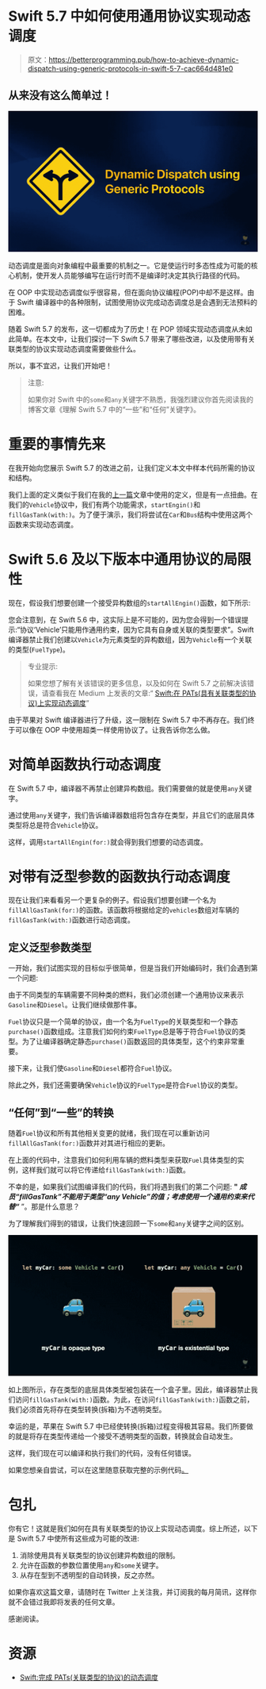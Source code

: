 # Swift 5.7 中如何使用通用协议实现动态调度

> 原文：<https://betterprogramming.pub/how-to-achieve-dynamic-dispatch-using-generic-protocols-in-swift-5-7-cac664d481e0>

## 从来没有这么简单过！

![](img/05a62b96d2c9d50fe0b7ad6d97a070a8.png)

动态调度是面向对象编程中最重要的机制之一。它是使运行时多态性成为可能的核心机制，使开发人员能够编写在运行时而不是编译时决定其执行路径的代码。

在 OOP 中实现动态调度似乎很容易，但在面向协议编程(POP)中却不是这样。由于 Swift 编译器中的各种限制，试图使用协议完成动态调度总是会遇到无法预料的困难。

随着 Swift 5.7 的发布，这一切都成为了历史！在 POP 领域实现动态调度从未如此简单。在本文中，让我们探讨一下 Swift 5.7 带来了哪些改进，以及使用带有关联类型的协议实现动态调度需要做些什么。

所以，事不宜迟，让我们开始吧！

> 注意:
> 
> 如果你对 Swift 中的`some`和`any`关键字不熟悉，我强烈建议你首先阅读我的博客文章《理解 Swift 5.7 中的“一些”和“任何”关键字》。

# 重要的事情先来

在我开始向您展示 Swift 5.7 的改进之前，让我们定义本文中样本代码所需的协议和结构。

我们上面的定义类似于我们在我的[上一篇](https://swiftsenpai.com/swift/understanding-some-and-any/)文章中使用的定义，但是有一点扭曲。在我们的`Vehicle`协议中，我们有两个功能需求，`startEngin()`和`fillGasTank(with:)`。为了便于演示，我们将尝试在`Car`和`Bus`结构中使用这两个函数来实现动态调度。

# Swift 5.6 及以下版本中通用协议的局限性

现在，假设我们想要创建一个接受异构数组的`startAllEngin()`函数，如下所示:

您会注意到，在 Swift 5.6 中，这实际上是不可能的，因为您会得到一个错误提示:“协议‘Vehicle’只能用作通用约束，因为它具有自身或关联的类型要求”。Swift 编译器禁止我们创建以`Vehicle`为元素类型的异构数组，因为`Vehicle`有一个关联的类型(`FuelType`)。

> 专业提示:
> 
> 如果您想了解有关该错误的更多信息，以及如何在 Swift 5.7 之前解决该错误，请查看我在 Medium 上发表的文章:“ [Swift:在 PATs(具有关联类型的协议)上实现动态调度](https://leekahseng.medium.com/accomplishing-dynamic-dispatch-on-pats-protocol-with-associated-types-b29d1242e939)”

由于苹果对 Swift 编译器进行了升级，这一限制在 Swift 5.7 中不再存在。我们终于可以像在 OOP 中使用超类一样使用协议了。让我告诉你怎么做。

# 对简单函数执行动态调度

在 Swift 5.7 中，编译器不再禁止创建异构数组。我们需要做的就是使用`any`关键字。

通过使用`any`关键字，我们告诉编译器数组将包含存在类型，并且它们的底层具体类型将总是符合`Vehicle`协议。

这样，调用`startAllEngin(for:)`就会得到我们想要的动态调度。

# 对带有泛型参数的函数执行动态调度

现在让我们来看看另一个更复杂的例子。假设我们想要创建一个名为`fillAllGasTank(for:)`的函数。该函数将根据给定的`vehicles`数组对车辆的`fillGasTank(with:)`函数进行动态调度。

## 定义泛型参数类型

一开始，我们试图实现的目标似乎很简单，但是当我们开始编码时，我们会遇到第一个问题:

由于不同类型的车辆需要不同种类的燃料，我们必须创建一个通用协议来表示`Gasoline`和`Diesel`。让我们继续做那件事。

`Fuel`协议只是一个简单的协议，由一个名为`FuelType`的关联类型和一个静态`purchase()`函数组成。注意我们如何约束`FuelType`总是等于符合`Fuel`协议的类型。为了让编译器确定静态`purchase()`函数返回的具体类型，这个约束非常重要。

接下来，让我们使`Gasoline`和`Diesel`都符合`Fuel`协议。

除此之外，我们还需要确保`Vehicle`协议的`FuelType`是符合`Fuel`协议的类型。

## “任何”到“一些”的转换

随着`Fuel`协议和所有其他相关变更的就绪，我们现在可以重新访问`fillAllGasTank(for:)`函数并对其进行相应的更新。

在上面的代码中，注意我们如何利用车辆的燃料类型来获取`Fuel`具体类型的实例，这样我们就可以将它传递给`fillGasTank(with:)`函数。

不幸的是，如果我们试图编译我们的代码，我们将遇到我们的第二个问题: **" *成员“fillGasTank”不能用于类型“any Vehicle”的值；考虑使用一个通用约束来代替“*** ”。那是什么意思？

为了理解我们得到的错误，让我们快速回顾一下`some`和`any`关键字之间的区别。

![](img/ab4d10c336259562c6fb897c07d2036e.png)

如上图所示，存在类型的底层具体类型被包装在一个盒子里。因此，编译器禁止我们访问`fillGasTank(with:)`函数。为此，在访问`fillGasTank(with:)`函数之前，我们必须首先将存在类型转换(拆箱)为不透明类型。

幸运的是，苹果在 Swift 5.7 中已经使转换(拆箱)过程变得极其容易。我们所要做的就是将存在类型传递给一个接受不透明类型的函数，转换就会自动发生。

这样，我们现在可以编译和执行我们的代码，没有任何错误。

如果您想亲自尝试，可以在这里随意获取完整的示例代码[。](https://gist.github.com/LeeKahSeng/a347da1778c71f55537eda991bd56c64)

# 包扎

你有它！这就是我们如何在具有关联类型的协议上实现动态调度。综上所述，以下是 Swift 5.7 中使所有这些成为可能的改进:

1.  消除使用具有关联类型的协议创建异构数组的限制。
2.  允许在函数的参数位置使用`any`和`some`关键字。
3.  从存在型到不透明型的自动转换，反之亦然。

如果你喜欢这篇文章，请随时在 Twitter 上关注我，并订阅我的每月简讯，这样你就不会错过我即将发表的任何文章。

感谢阅读。

# 资源

*   [Swift:完成 PATs(关联类型的协议)的动态调度](https://leekahseng.medium.com/accomplishing-dynamic-dispatch-on-pats-protocol-with-associated-types-b29d1242e939)